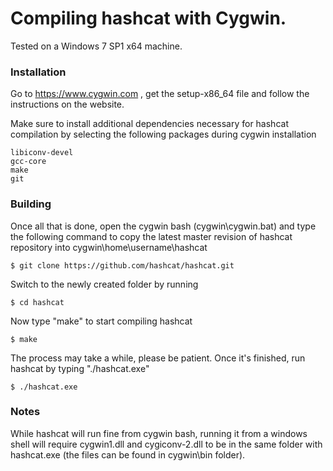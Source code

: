 # Compiling hashcat with Cygwin.

Tested on a Windows 7 SP1 x64 machine.

### Installation ###

Go to https://www.cygwin.com , get the setup-x86_64 file and follow the instructions on the website.

Make sure to install additional dependencies necessary for hashcat compilation by selecting the following packages during cygwin installation

```
libiconv-devel
gcc-core
make
git
```

### Building ###

Once all that is done, open the cygwin bash (cygwin\cygwin.bat) and type the following command to copy the latest master revision of hashcat repository into cygwin\home\username\hashcat

```
$ git clone https://github.com/hashcat/hashcat.git
```

Switch to the newly created folder by running

```
$ cd hashcat
```

Now type "make" to start compiling hashcat

```
$ make
```

The process may take a while, please be patient. Once it's finished, run hashcat by typing "./hashcat.exe"

```
$ ./hashcat.exe
```

### Notes ###

While hashcat will run fine from cygwin bash, running it from a windows shell will require cygwin1.dll and cygiconv-2.dll to be in the same folder with hashcat.exe (the files can be found in cygwin\bin folder).
